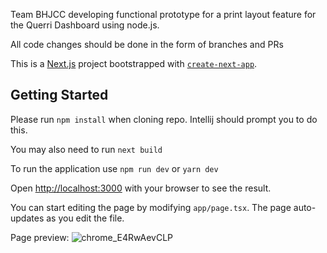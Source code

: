 Team BHJCC developing functional prototype for a print layout feature for the Querri Dashboard using node.js.

All code changes should be done in the form of branches and PRs

This is a [Next.js](https://nextjs.org) project bootstrapped with [`create-next-app`](https://nextjs.org/docs/app/api-reference/cli/create-next-app).

## Getting Started

Please run ``npm install`` when cloning repo. Intellij should prompt you to do this.

You may also need to run ``next build``

To run the application use ``npm run dev`` or ``yarn dev``


Open [http://localhost:3000](http://localhost:3000) with your browser to see the result.

You can start editing the page by modifying `app/page.tsx`. The page auto-updates as you edit the file.

Page preview:
![chrome_E4RwAevCLP](https://github.com/user-attachments/assets/2f53609f-0377-4cd9-acaa-8f914db8283f)

